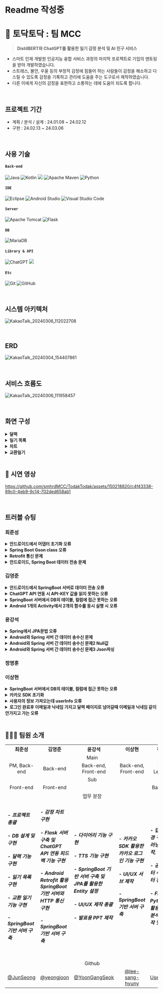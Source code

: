 # Readme 작성중
# 📔 토닥토닥 : 팀 MCC

><strong>DistilBERT와 ChatGPT를 활용한 일기 감정 분석 및 AI 친구 서비스</strong>
* 스마트 인재 개발원 인공지능 융합 서비스 과정의 마지막 프로젝트로 기업의 멘토링을 받아 개발하였습니다.
* 스트레스, 불안, 우울 등의 부정적 감정에 힘들어 하는 사람들이 감정을 해소하고 다스릴 수 있도록 감정을 기록하고 관리에 도움을 주는 도구로서 제작하였습니다.
* 다른 이에게 자신의 감정을 표현하고 소통하는 데에 도움이 되도록 합니다.

</br>

## 프로젝트 기간
* 계획 / 분석 / 설계 : 24.01.08 ~ 24.02.12
* 구현 : 24.02.13 ~ 24.03.06

</br>

## 사용 기술
#### `Back-end`
![Java](https://img.shields.io/badge/java-%23ED8B00.svg?style=for-the-badge&logo=openjdk&logoColor=white)
![Kotlin](https://img.shields.io/badge/kotlin-%237F52FF.svg?style=for-the-badge&logo=kotlin&logoColor=white)
<img src="https://img.shields.io/badge/springboot-6DB33F?style=for-the-badge&logo=springboot&logoColor=white">
![Apache Maven](https://img.shields.io/badge/Apache%20Maven-C71A36?style=for-the-badge&logo=Apache%20Maven&logoColor=white)
![Python](https://img.shields.io/badge/python-3670A0?style=for-the-badge&logo=python&logoColor=ffdd54)
#### `IDE`
![Eclipse](https://img.shields.io/badge/Eclipse-FE7A16.svg?style=for-the-badge&logo=Eclipse&logoColor=white)
![Android Studio](https://img.shields.io/badge/Android%20Studio-3DDC84.svg?style=for-the-badge&logo=android-studio&logoColor=white)
![Visual Studio Code](https://img.shields.io/badge/Visual%20Studio%20Code-0078d7.svg?style=for-the-badge&logo=visual-studio-code&logoColor=white)
#### `Server`
![Apache Tomcat](https://img.shields.io/badge/apache%20tomcat-%23F8DC75.svg?style=for-the-badge&logo=apache-tomcat&logoColor=black)
![Flask](https://img.shields.io/badge/flask-%23000.svg?style=for-the-badge&logo=flask&logoColor=white)
#### `DB`
![MariaDB](https://img.shields.io/badge/MariaDB-003545?style=for-the-badge&logo=mariadb&logoColor=white)
#### `Library & API`
![ChatGPT](https://img.shields.io/badge/chatGPT-74aa9c?style=for-the-badge&logo=openai&logoColor=white)
<img src="https://img.shields.io/badge/Spring Data JPA-bcae79?style=for-the-badge&logo=&logoColor=white"/>
#### `Etc`
![Git](https://img.shields.io/badge/git-%23F05033.svg?style=for-the-badge&logo=git&logoColor=white)
![GitHub](https://img.shields.io/badge/github-%23121011.svg?style=for-the-badge&logo=github&logoColor=white)

</br>

## 시스템 아키텍처

![KakaoTalk_20240306_112022708](https://github.com/smhrdMCC/TodakTodak/assets/160091299/f1aed524-b5c6-40ae-bb32-1b763468a847)

</br>

## ERD
![KakaoTalk_20240304_154407861](https://github.com/smhrdMCC/TodakTodak/assets/160091299/0ff37d79-f322-46ad-9b09-1856f013adea)

</br>

## 서비스 흐름도

![KakaoTalk_20240306_111958457](https://github.com/smhrdMCC/TodakTodak/assets/160091299/ae7fe78d-bf57-40e0-9dd3-50f0e70520ef)

</br>

## 화면 구성
<details>
<summary><b>달력</b></summary>
<div markdown="1">

![image](https://github.com/smhrdMCC/TodakTodak/assets/150218820/c6303ff0-06b8-4cdd-9a3f-8947d2aafab8)


</div>
</details>

<details>
<summary><b>일기 목록</b></summary>
<div markdown="1">

![image](https://github.com/smhrdMCC/TodakTodak/assets/150218820/f503bb61-2be3-4281-aa76-dc5aed9881b4)

</div>
</details>

<details>
<summary><b>차트</b></summary>
<div markdown="1">

![image](https://github.com/smhrdMCC/TodakTodak/assets/150218820/9e1c9378-6e77-4033-bd87-c24a41621e2c)

</div>
</details>

<details>
<summary><b>교환일기</b></summary>
<div markdown="1">

![image](https://github.com/smhrdMCC/TodakTodak/assets/150218820/36c0983b-e2ec-443e-9721-8fd1f716a1c6)

</div>
</details>

</br>

## 🎥 시연 영상

https://github.com/smhrdMCC/TodakTodak/assets/150218820/c4f43338-89c0-4eb9-9c14-702ded658ab1

<br>

## 트러블 슈팅
### 최준성
<details>
<summary><b>안드로이드에서 어댑터 초기화 오류</b></summary>
<div markdown="1">

---

　🧨 오류 내용

	달력에 클릭이벤트를 추가하면서 어댑터를 초기화 할때 val adapter = CalendarAdapter(dayList, this) 를 사용했는데 추가한 this가 작동하지 않음

　💡 해결 방법
- 클래스의 구현 인터페이스를 선언하지 않아서 발생한 일이었다.
- OnItemListener 인터페이스를 선언하는 것으로 문제를 해결하였다.

```Android
class MainActivity : AppCompatActivity(), OnItemListener 
```

</div>
</details>

<details>
<summary><b>Spring Boot Gson class 오류</b></summary>
<div markdown="1">

---

　🧨 오류 내용

	spring boot 서버에 maven으로 gson을 설치하여 사용하려고 했으나 gson 클래스를 찾을 수 없는 오류가 발생함

　💡 해결 방법
- 안드로이드 연결을 해제하고 서버를 정지시킨 후 gson삭제 -> gson 설치 후 프로젝트 업데이트를 진행함

</div>
</details>

<details>
<summary><b>Retrofit 통신 문제</b></summary>
<div markdown="1">

---

　🧨 오류 내용

	Retrofit객체를 생성하여 본문에 삽입해서 시도했으나 Retrofit으로 요청을 보내고 응답이 오기 전에 나머지 코드가 진행되어버려서 감정 목록이 Null로 진행되는 문제가 발생

　💡 해결 방법
- Retrofit의 응답코드 내부에 응답 이후의 코드를 넣는 방법으로 응답 이후 코드가 진행되게 만들 수 있었다.

```Android
private fun loadEmotion(selectedDate: LocalDate) {
        val call = RetrofitBuilder2.api.getEmotion(datemailVO(searchingFromMonth(selectedDate).toString(), usersingleton.userEmail))
        call.enqueue(object : Callback<ArrayList<emotiondate>> {

            override fun onResponse(
                call: Call<ArrayList<emotiondate>>,
                response: Response<ArrayList<emotiondate>>
            ) {
                if(response.isSuccessful){
                    setMonthView(response.body())
                    emotionsingleton.list = response.body()!!
                } else{
                    Log.d("RESPONSE ERROR: ", "2")
                }
            }
            override fun onFailure(call: Call<ArrayList<emotiondate>>, t: Throwable) {
                Log.d("CONNECTION FAILURE: ", t.localizedMessage)
            }
        })
    }
```

</div>
</details>

<details>
<summary><b>안드로이드, Spring Boot 데이터 전송 문제</b></summary>
<div markdown="1">

---

　🧨 오류 내용

	안드로이드에서 스프링서버로 데이터를 넘기는 과정에서 String타입으로 보낸 데이터를 쿼리문에 넣었을 때 결과를 얻을 수 없었음

　💡 해결 방법
- String 으로 보낸 데이터의 끝에 "가 추가되어서 결과가 나오지 않았다.
-  " 를 제거한 후 실행하자 결과를 얻을 수 있었다.

```Java
String saveDiary = info.replaceAll("\"", "");
		String[] save = saveDiary.split(":");
		String content = save[0];
		String user = save[1];
```

</div>
</details>

### 김영준
<details>
<summary><b>안드로이드에서 SpringBoot 서버로 데이터 전송 오류</b></summary>
<div markdown="1">

---

　🧨 오류 내용

	안드로이드에서 SpringBoot 서버로 데이터가 전송을 했으나 서버에서 로그가 안찍히는 오류

　💡 해결 방법
- 안드로이드 Retrofit 기능에 BaseURL에 아이피 주소를 localhost:port 작성하지 않고 10.0.0.2를 입력 후 해결
- 10.0.0.2는 안드로이드 에뮬레이터에서 127.0.0.1 즉 루프백 주소

```Android
val retrofit = Retrofit.Builder()
            .baseUrl("http://10.0.2.2:8100/")
            .addConverterFactory(GsonConverterFactory.create(gson))
            .build()
```

</div>
</details>

<details>
<summary><b>ChatGPT API 연동 시 API-KEY 값을 읽지 못하는 오류</b></summary>
<div markdown="1">

---

　🧨 오류 내용

	공식 문서에서는 API-KEY를 환경변수를 이용하여 가져왔으나 실제로 적용을 해보니 불러오지 못함

　💡 해결 방법
- open 함수를 사용하여 파일을 읽어 들인 후 변수에 저장하여 해결

```Python
with open('./gpt_api_key.txt', 'r') as f:
    api_key = f.read().strip()  # 시작/끝에 있는 모든 공백 제거
```

</div>
</details>
<details>
<summary><b>SpringBoot 서버에서 DB의 테이블, 컬럼에 접근 못하는 오류</b></summary>
<div markdown="1">

---

　🧨 오류 내용

	org.hibernate.exception.SQLGrammarException: could not extract ResultSet

　💡 해결 방법
- 해당 Entity java 파일들에 @Table(name = "tb_user"), @Column(name = "user_email") 어노테이션을 추가하여 해결

```Java
@Table(name = "tb_user")
public class User {

	@Id
	@Column(name = "user_email")
	private String userEmail;
	
	@Column(name = "user_nick")
	private String userNick;
}
```

</div>
</details>
<details>
<summary><b>Android 1개의 Activity에서 2개의 함수를 동시 실행 시 오류</b></summary>
<div markdown="1">

---

　🧨 오류 내용

	1개의 Activity 내에 2개의 함수를 실행을 시켜야하는 상황이 발생하였는데 첫번째 함수가 실행이 된 후 그 결과를 가지고 2번째 함수가 실행이 되야하는 상황

　💡 해결 방법
- 처음에는 sleep을 사용하여 해결을 하려고 했으나 sleep 시간 만큼 어플이 동작하지 않는 문제가 발생하였다
- 그래서 찾은 방법이 함수와 함수 사이에 Delay를 넣어 해결을 하였으나 멘토와 상담 후 새로운 방법으로 해결하였다
- Lambda 식 표현 방법을 사용하여 함수안에서 함수를 실행하여 해결하였다

```Android
requestChatGptFeedBack(
	prompt = feedback.prompt.toString(),
	onResult = {
	
	    feedback.aiRecommendation = binding.textView4.text.toString()
	    saveChatGptFeedBack(feedback.aiRecommendation.toString() + ":" + DiarySeqSingleton.diarySeq + ":"+ aiEmotion.aiEmo + ":" + date1)
	}
)
```

</div>
</details>

### 윤강석
<details>
<summary><b>Spring에서 JPA문법 오류</b></summary>
<div markdown="1">

---

　🧨 오류 내용
	작성된 다이어리를 조회하기 위해 JPA문법으로 사용하려고 하는데 table이름 _(언더바)가 들어있어 카멜기법 오류로 테이블 참조오류 발생		
	

　💡 해결 방법
- entity 부분에서 컬럼(name="")속성을 이용하여 " "안에 실제 테이블 명을 적어주고 entity생성은 카멜기법으로 표기하여 JPA문법을 쓰기 수월하게 변경하였다
```@Column(name = "diary_content") // 실제 컬럼명 작성
   private String diaryContent; // 사용하고자하는 변수명을 JPA문법을 수월히 사용하기 위해 카멜기법으로 수정
```

</div>
</details>

<details>
<summary><b>Android와 Spring 서버 간 데이터 송수신 문제</b></summary>
<div markdown="1">

---

　🧨 오류 내용
	Android에서 객체를 생성하여 데이터를 담아 Spring서버에 요청 후 Spring에서 객체형태를 받아들이지 못함		
	

　💡 해결 방법
- Android에서 객체 형태로 Spring에 요청하지 않고 String으로 요청
```
  public String saveDiary(@RequestBody String userDiary) {	
```

</div>
</details>

<details>
<summary><b>Android와 Spring 서버 간 데이터 송수신 문제2 Null값 </b></summary>
<div markdown="1">

---

　🧨 오류 내용
	1. String으로 받아들인 후 userContent와 userEmail을 저장하는 과정에서 consloe창에 userEmail이 Null값으로 확인
 	2. tb_user의 user_email을 참조해야하는 상황에서 오류가 발생
	

　💡 해결 방법 
- tb_diary 테이블의 경우 tb_user 테이블의 user_email을 참조하므로 user_email의 데이터타입을 User타입으로 변경하였다
- tb_diary 테이블의 user_email은 더 이상 String 타입이 아니므로 User객체를 생성하여 user_email의 값을 제대로 가져올 수 있었다.
```
  User user = new User();
  user.setUserEmail(userEmail);	
```

</div>
</details>

<details>
<summary><b>Android와 Spring 서버 간 데이터 송수신 문제3 Json파싱 </b></summary>
<div markdown="1">

---

　🧨 오류 내용
	1. Android에서 diary_content와 user_email이 Json형태로 넘어옴
 	2. Json 자료를 파싱 하기위해 Gson을 이용했지만 실패

　💡 해결 방법 
- replaceAll함수와 split함수를 이용하여 해결

```
  String saveDiary = userDiary.replaceAll("\"","");
  String[] save = saveDiary.split(":");
```

</div>
</details>

### 정명훈
### 이상현
<details>
<summary><b>SpringBoot 서버에서 DB의 테이블, 컬럼에 접근 못하는 오류</b></summary>
<div markdown="1">

---

　🧨 오류 내용

	Column 'joined_at' cannot be null

　💡 해결 방법
@Column(insertable = false, updatable = false,columnDefinition = "datetime default now()",name="joined_at")
언오테이션에 컬럼으로 걸어서 해결

```Android
@Column(insertable = false, updatable = false,columnDefinition = "datetime default now()",name="joined_at")
	private Date joinedAt;
```

</div>
</details>

<details>
<summary><b>카카오 SDK 초기화</b></summary>
<div markdown="1">

---

　🧨 오류 내용

	Unresolved reference:kakao

　💡 해결 방법
implementation ("com.kakao.sdk:v2-all:2.15.0") 

</div>
</details>
<details>
<summary><b>사용자의 정보 가져오는데 userInfo 오류</b></summary>
<div markdown="1">

---

　🧨 오류 내용

	getInfo메소드 안에서는 유저의 정보는 가져와 지는데 getInfo메소드 밖에서는 안불러와지는 오류

　💡 해결 방법
id를 대문자로 해서 못불러와지는 오류였다


</div>
</details>
	
<details>
<summary><b>로그인 완료후 이메일과 닉네임 가지고 달력 페이지로 넘어갈때 이메일과 닉네임 같이 안가지고 가는 오류</b></summary>
<div markdown="1">

---

　🧨 오류 내용

	로그인이 완료후 달력 페이지로는 넘어가는데 처음로그인 했을때는 안가지고 가고 두번째 로그인 했을때 닉네임과 이메일을 가지고 간다 

　💡 해결 방법
ambda식(람다식) 표현으로 해결

```Android
 btnKakaoLogin.setOnClickListener {
            kakaoOauthViewModel.kakaoLogin()
            requestKaKaoUserInfo(
                onResult = {
                    val user = User()

                    user.userEmail = usersingleton.userEmail
                    user.userNick = usersingleton.userNick

                    login(
                        user,
                        onResult = {
                            Log.d("LOGIN", "SUCCESS")

                        }
                    )
                }
            )
        }
```

</div>
</details>


</br>

## 👨‍👦‍👦 팀원 소개

<table>
    <tr>
        <td align="center" width="250px"><b>최준성</b></td>
        <td align="center" width="250px"><b>김영준</b></td>
        <td align="center" width="250px"><b>윤강석</b></td>
        <td align="center" width="250px"><b>이상현</b></td>
        <td align="center" width="250px"><b>정명훈</b></td>
    </tr>
    <tr>
        <td align="center" colspan="5">Main</td>
    </tr>
    <tr>
        <td align="center">PM, Back-end</td>
        <td align="center">Back-end</td>
        <td align="center">Back-end, Front-end</td>
        <td align="center">Back-end, Front-end</td>
        <td align="center">Deep Learning</td>
    </tr>
    <tr>
        <td align="center" colspan="5">Sub</td>
    </tr>
    <tr>
        <td align="center">Front-end</td>
        <td align="center">Front-end</td>
        <td align="center"></td>
        <td align="center"></td>
        <td align="center">Back-end</td>
    </tr>
    <tr>
        <td align="center" colspan="5">업무 분장</td>
    </tr>
    	<tr>
			<td><h5>
				- 프로젝트 총괄<br><br>
				- DB 설계 및 구현<br><br>
                       		- 달력 기능 구현<br><br>
				- 일기 목록 구현<br><br>
				- 교환 일기 기능 구현<br><br>
				- SpringBoot 기반 서버 구축<br><br>
			</h5></td>
			<td><h5>
				- 감정 차트 구현<br><br>
				- Flask 서버 구축 및 ChatGPT API 연동 피드백 기능 구현<br><br>
				- Android Retrofit 활용 SpringBoot 기반 서버와 HTTP 통신 구현<br><br>
				- SpringBoot 기반 서버 구축<br><br>
			</h5></td>
			<td><h5>
				- 다이어리 기능 구현<br><br>
				- TTS 기능 구현<br><br>
				- SpringBoot 기반 서버 구축 및 JPA를 활용한 Entity 설정<br><br>
				- UI/UX 제작 총괄<br><br>
				- 발표용 PPT 제작<br><br>
			</h5></td>
			<td><h5>
				- 카카오SDK 활용한 카카오 로그인 기능 구현<br><br>
				- UI/UX 서브 제작<br><br>
				- SpringBoot 기반 서버 구축<br><br>
			</h5></td>
			<td><h5>
				- 딥러닝 환경 구축 및 딥러닝 모델 제작, 성능 비교<br><br>
				- 공개 데이터 수집, 데이터 전처리<br><br>
				- Flask와 Pytorch를 활용한 감성 분석 모듈 제작 및 연동<br><br>
			</h5></td>
    	</tr>
	<tr>
		<td colspan="5" align="center">Github</td>
	</tr>
    	<tr>
		<td align="center"><a href="https://github.com/Monyua/JunSeong">@JunSeong</a></td>
		<td align="center"><a href="https://github.com/kim-yjoon/yeongjoon">@yeongjoon</a></td>
		<td align="center"><a href="https://github.com/johnwickwickwick/YoonGangSeok">@YoonGangSeok</a></td>
		<td align="center"><a href="https://github.com/Sang-hyuny/lee-sang-hyuny">@lee-sang-hyuny</a></td>
		<td align="center"><a href="https://github.com/l-Username-l">@l-Username-l</a></td>
	</tr>
</table>
